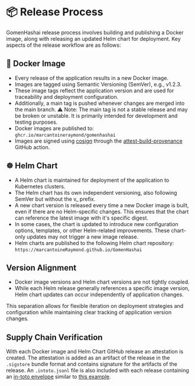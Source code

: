 # 📦 Release Process

GomenHashai release process involves building and publishing a Docker image, along with releasing an updated Helm chart for deployment. Key aspects of the release workflow are as follows:

## 🐳 Docker Image

- Every release of the application results in a new Docker image.
- Images are tagged using Semantic Versioning (SemVer), e.g., v1.2.3.
- These image tags reflect the application version and are used for traceability and deployment configuration.
- Additionally, a main tag is pushed whenever changes are merged into the main branch.
⚠️ Note: The main tag is not a stable release and may be broken or unstable. It is primarily intended for development and testing purposes.
- Docker images are published to: `ghcr.io/marcantoineraymond/gomenhashai`
- Images are signed using [cosign](https://github.com/sigstore/cosign) through the [attest-build-provenance](https://github.com/actions/attest-build-provenance) GitHub action.

## ☸️ Helm Chart

- A Helm chart is maintained for deployment of the application to Kubernetes clusters.
- The Helm chart has its own independent versioning, also following SemVer but without the v_ prefix.
- A new chart version is released every time a new Docker image is built, even if there are no Helm-specific changes. This ensures that the chart can reference the latest image with it's specific digest.
- In some cases, the chart is updated to introduce new configuration options, templates, or other Helm-related improvements. These chart-only updates may not trigger a new image release.
- Helm charts are published to the following Helm chart repository: `https://marcantoineRaymond.github.io/GomenHashai`

## Version Alignment

- Docker image versions and Helm chart versions are not tightly coupled.
- While each Helm release generally references a specific image version, Helm chart updates can occur independently of application changes.

This separation allows for flexible iteration on deployment strategies and configuration while maintaining clear tracking of application version changes.

## Supply Chain Verification

With each Docker image and Helm Chart GitHub release an attestation is created.
The attestation is added as an artifact of the release in the `.sigstore` bundle format and contains signature for the artifacts of the release.
An `.intoto.jsonl` file is also included with each release containing an [in-toto envelope](https://github.com/in-toto/attestation/blob/main/spec/v1/envelope.md) similar to [this example](https://github.com/in-toto/in-toto-java/blob/master/intoto_example.intoto.jsonl).
